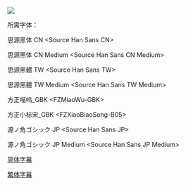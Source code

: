 ![](https://i.loli.net/2019/04/26/5cc1f821833f1.jpg)

所需字体：

思源黑体 CN \<Source Han Sans CN\>

思源黑体 CN Medium \<Source Han Sans CN Medium\>

思源黑體 TW \<Source Han Sans TW\>

思源黑體 TW Medium \<Source Han Sans TW Medium\>

方正喵呜\_GBK \<FZMiaoWu-GBK\>

方正小标宋\_GBK \<FZXiaoBiaoSong-B05\>

源ノ角ゴシック JP \<Source Han Sans JP\>

源ノ角ゴシック JP Medium \<Source Han Sans JP Medium\>

[简体字幕](https://github.com/tastysugar/SweetSub/raw/master/Okko's%20Inn/%5BSweetSub%5D%20Okko's%20Inn%20%5BBDRip%201080P%20HEVC-10bit%20FLAC%5D.chs.ass)

[繁体字幕](https://github.com/tastysugar/SweetSub/raw/master/Okko's%20Inn/%5BSweetSub%5D%20Okko's%20Inn%20%5BBDRip%201080P%20HEVC-10bit%20FLAC%5D.cht.ass)
